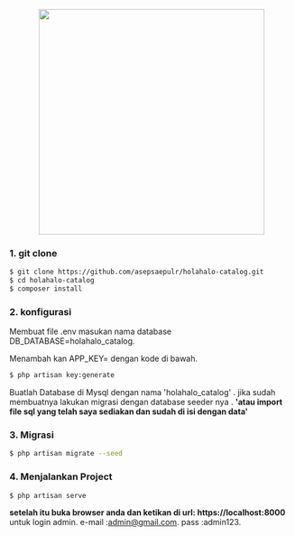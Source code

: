 <p align="center"><img src="https://res.cloudinary.com/dtfbvvkyp/image/upload/v1566331377/laravel-logolockup-cmyk-red.svg" width="400"></p>

### 1. git clone

```bash
$ git clone https://github.com/asepsaepulr/holahalo-catalog.git
$ cd holahalo-catalog
$ composer install
```
### 2. konfigurasi 

Membuat file .env masukan nama database DB_DATABASE=holahalo_catalog.

Menambah kan APP_KEY= dengan kode di bawah.

```bash
$ php artisan key:generate
```
Buatlah Database di Mysql dengan nama 'holahalo_catalog' .
jika sudah membuatnya lakukan migrasi dengan database seeder nya .
**'atau import file sql yang telah saya sediakan dan sudah di isi dengan data'**

### 3. Migrasi

```bash
$ php artisan migrate --seed
```
### 4. Menjalankan Project

```bash
$ php artisan serve
```
**setelah itu buka browser anda dan ketikan di url: https://localhost:8000**
untuk login admin.
e-mail :admin@gmail.com.
pass   :admin123.
